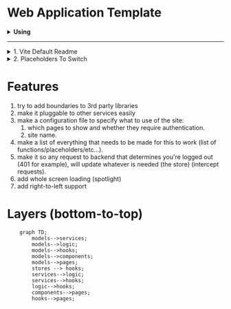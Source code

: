 # Web Application Template
<details>
   <summary><b>Using</b></summary>
   
1. TypeScript
2. React
3. Vite
4. Mantine UI
</details>

---

<details>
   <summary>1. Vite Default Readme</summary>
   
## React + TypeScript + Vite

   This template provides a minimal setup to get React working in Vite with HMR and some ESLint rules.

   Currently, two official plugins are available:

   - [@vitejs/plugin-react](https://github.com/vitejs/vite-plugin-react/blob/main/packages/plugin-react/README.md) uses [Babel](https://babeljs.io/) for Fast Refresh
   - [@vitejs/plugin-react-swc](https://github.com/vitejs/vite-plugin-react-swc) uses [SWC](https://swc.rs/) for Fast Refresh

   ### Expanding the ESLint configuration

   If you are developing a production application, we recommend updating the configuration to enable type aware lint rules:

   - Configure the top-level `parserOptions` property like this:

   ```js
      parserOptions: {
      ecmaVersion: 'latest',
      sourceType: 'module',
      project: ['./tsconfig.json', './tsconfig.node.json'],
      tsconfigRootDir: __dirname,
      },
   ```

   - Replace `plugin:@typescript-eslint/recommended` to `plugin:@typescript-eslint/recommended-type-checked` or `plugin:@typescript-eslint/strict-type-checked`
   - Optionally add `plugin:@typescript-eslint/stylistic-type-checked`
   - Install [eslint-plugin-react](https://github.com/jsx-eslint/eslint-plugin-react) and add `plugin:react/recommended` & `plugin:react/jsx-runtime` to the `extends` list

</details>
<details>
   <summary>2. Placeholders To Switch</summary>

   2. !TERMS_AND_CONDITIONS_URL!
</details>


# Features
1. try to add boundaries to 3rd party libraries
3. make it pluggable to other services easily
4. make a configuration file to specify what to use of the site:
    1. which pages to show and whether they require authentication.
    2. site name.
5. make a list of everything that needs to be made for this to work (list of functions/placeholders/etc...).
6. make it so any request to backend that determines you're logged out (401 for example), will update whatever is needed (the store) (intercept requests).
8. add whole screen loading (spotlight)
9. add right-to-left support


# Layers (bottom-to-top)
```mermaid
    graph TD;
        models-->services;
        models-->logic;
        models-->hooks;
        models-->components;
        models-->pages;
        stores --> hooks;
        services-->logic;
        services-->hooks;
        logic-->hooks;
        components-->pages;
        hooks-->pages;
```
